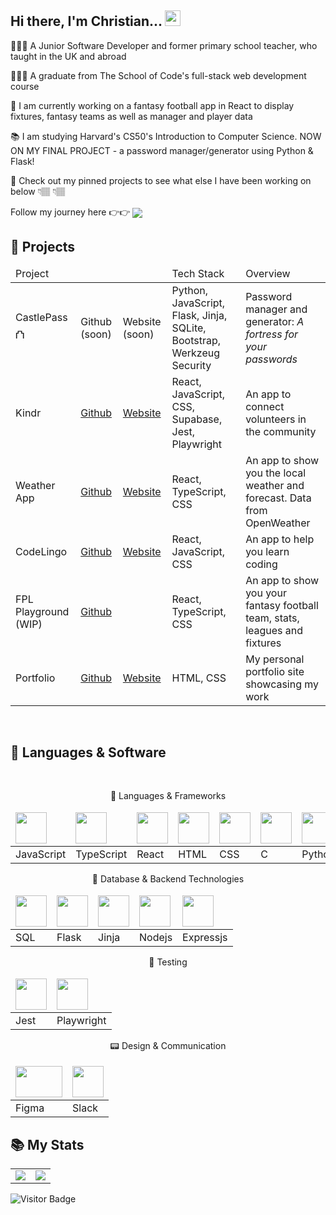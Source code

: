 ## Hi there, I'm Christian... <img src="https://media.giphy.com/media/hvRJCLFzcasrR4ia7z/giphy.gif" width="25px"></a>

👨🏾‍💻 A Junior Software Developer and former primary school teacher, who taught in the UK and abroad 

👨🏾‍🎓 A graduate from The School of Code's full-stack web development course

📆 I am currently working on a fantasy football app in React to display fixtures, fantasy teams as well as manager and player data

📚 I am studying Harvard's CS50's Introduction to Computer Science. NOW ON MY FINAL PROJECT - a password manager/generator using Python & Flask!

👀 Check out my pinned projects to see what else I have been working on below 👇🏽 👇🏽

Follow my journey here 👉👉
 <a href="https://www.linkedin.com/in/christianwillcox/">
  <img align="center" src="https://camo.githubusercontent.com/a80d00f23720d0bc9f55481cfcd77ab79e141606829cf16ec43f8cacc7741e46/68747470733a2f2f696d672e736869656c64732e696f2f62616467652f4c696e6b6564496e2d3030373742353f7374796c653d666f722d7468652d6261646765266c6f676f3d6c696e6b6564696e266c6f676f436f6c6f723d7768697465" data-canonical-src="https://img.shields.io/badge/LinkedIn-0077B5?style=for-the-badge&amp;logo=linkedin&amp;logoColor=white" style="max-width: 100%;">
</a>
<br>

## 💼 Projects

<table>
 <thead>
  <td>Project</td>
  <td></td>
  <td></td>
  <td>Tech Stack</td>
  <td>Overview</td>
 </thead>
 <tbody>
  <tr>
     <td>CastlePass ⛫</td>
     <td>Github (soon)</td>
     <td>Website (soon)</td>
     <td>Python, JavaScript, Flask, Jinja, SQLite, Bootstrap, Werkzeug Security</td>
     <td>Password manager and generator: <i>A fortress for your passwords</i></td>
  </tr>
  <tr>
    <td>Kindr</td>
    <td><a href="https://github.com/lastcastleofbowser/kindr">Github</a></td>
    <td><a href="https://kindr.netlify.app/">Website</a></td>
    <td>React, JavaScript, CSS, Supabase, Jest, Playwright</td>
    <td>An app to connect volunteers in the community</td>
  </tr>
  <tr> 
  <td>Weather App</td>
    <td><a href="https://github.com/lastcastleofbowser/React-Weather-App">Github</a></td>
    <td><a href="https://lastcastleofbowser.github.io/React-Weather-App/">Website</a></td>
    <td>React, TypeScript, CSS</td>
    <td>An app to show you the local weather and forecast. Data from OpenWeather</td>
  </tr>
  <tr> 
  <td>CodeLingo</td>
    <td><a href="https://github.com/lastcastleofbowser/bc14_w7_project-frontend-h-o-n-k">Github</a></td>
    <td><a href="https://code-lingo.netlify.app/">Website</a></td>
    <td>React, JavaScript, CSS</td>
    <td>An app to help you learn coding</td>
  </tr>
  <tr>
   <td>FPL Playground (WIP)</td>
    <td><a href="https://github.com/lastcastleofbowser/fpl-playground-new">Github</a></td>
    <td></td>
    <td>React, TypeScript, CSS</td>
    <td>An app to show you your fantasy football team, stats, leagues and fixtures</td>
  </tr>
  <tr>
   <td>Portfolio</td>
    <td><a href="https://github.com/lastcastleofbowser/portfolio-new">Github</a></td>
    <td><a href="https://christianwillcox.netlify.app/">Website</a></td>
    <td>HTML, CSS</td>
    <td>My personal portfolio site showcasing my work</td>
  </tr>
 </tbody>
</table>

<br>

## 🧰 Languages & Software
<br>

<div align = "center">
 
💼 Languages & Frameworks

 
 <table>
  <thead>
   <td>
    <img src = "https://user-images.githubusercontent.com/123087687/230131671-46602ef8-d0f0-436b-a95c-797708909281.png" width="50" height="50"><!--JS-->
   </td>    
   <td>
    <img src = "https://static-00.iconduck.com/assets.00/typescript-icon-icon-1024x1024-vh3pfez8.png" width="50" height="50"><!--TS-->
   </td>
     <td>
      <img src = "https://user-images.githubusercontent.com/123087687/231821468-8a33c894-7b76-4409-8241-6fe1c887e31f.png" width="50" height="50"> <!--React-->
     </td>
     <td>
      <img src = "https://user-images.githubusercontent.com/123087687/230131452-03351879-78d1-48cd-8086-dec045623bd5.png" width="50" height="50"><!--HTML-->
     </td>
     <td>
      <img src = "https://user-images.githubusercontent.com/123087687/230131156-f47258e5-a301-4b75-8741-228628028493.png" width="50" height="50"> <!--CSS-->
     </td>
   <td>
    <img src="https://github.com/lastcastleofbowser/lastcastleofbowser/assets/123087687/890cf091-3f40-4d26-b68c-d40518defde3" width="50" height="50"><!--C-->

   </td>
   <td>
    <img src="https://github.com/lastcastleofbowser/lastcastleofbowser/assets/123087687/7d5f14e0-d33d-4768-9c11-920d2f79327a" width="50" height="50"><!--Python-->
   </td>     
   <td>
    <img src = "https://git-scm.com/images/logos/downloads/Git-Icon-1788C.png" width="50" height="50"> <!--Git-->
   </td>    
  </thead>
  <tbody>
   <tr>
    <td> JavaScript </td>
    <td> TypeScript </td>
    <td> React </td>
    <td> HTML </td>
    <td> CSS </td>
    <td> C </td>
    <td> Python </td>    
    <td> Git </td>    
   </tr>   
  </tbody>
 </table>
 
 
🍑 Database & Backend Technologies
 
  <table>
  <thead>
   <td>
      <img src = "https://upload.wikimedia.org/wikipedia/commons/thumb/2/29/Postgresql_elephant.svg/1985px-Postgresql_elephant.svg.png" width="50" height="50"> <!--SQL-->
     </td>
   <td>
    <img src="https://github.com/lastcastleofbowser/lastcastleofbowser/assets/123087687/23260099-eb95-4995-bf25-ecd1dc6327e2" width="50" height="50"><!--Flask-->
   </td>  
   <td>
    <img src="https://github.com/lastcastleofbowser/lastcastleofbowser/assets/123087687/17951c19-4829-48c3-ae74-dede4aee72cd" width="50" height="50"><!--Jinja-->
   </td>  
   <td>
    <img src = "https://user-images.githubusercontent.com/123087687/230386768-3c992ef3-2b49-4e58-99e1-daa9dad076d3.png" width="50" height="50"> <!--Node JS -->
   </td>
    <td>
      <img src = "https://cdn.icon-icons.com/icons2/2699/PNG/512/expressjs_logo_icon_169185.png" width="50" height="50"> <!--ExpressJS-->
     </td>
   </td>
  </thead>
  <tbody>
   <tr>
   <td> SQL </td>
   <td> Flask </td>
   <td> Jinja </td>
   <td> Nodejs </td>
   <td> Expressjs </td>
   </tr>
  </tbody>
 </table>
   
 
🧪 Testing

 <table>
  <thead>
   <td>
      <img src = "https://user-images.githubusercontent.com/123087687/230130110-c1fbd578-7bb3-4b86-a979-908a9c762cb2.png" width="50" height="50"><!--Jest-->
     </td>
   <td>
      <img src = "https://user-images.githubusercontent.com/123087687/230130352-f1a5df84-8e5c-4f90-83d2-012400fd777b.png" width="50" height="50"> <!--Playwright-->
     </td>
  </thead>
  <tbody>
   <tr>
    <td> Jest </td>
    <td> Playwright </td>
   </tr>
  </tbody>
 </table>

 
📟 Design & Communication

 <table>
  <thead>
   <td>
    <img src = "https://user-images.githubusercontent.com/123087687/230385207-fb55b675-5978-4a60-aa6d-29ab0d69f3db.png" width="75" height="50"> <!--Figma--> 
   </td>
   <td>
    <img src = "https://user-images.githubusercontent.com/123087687/230385932-a0e1a648-300d-4582-ad3c-253873a39990.png" width="50" height="50"> <!--Slack-->
   </td>
  </thead>
  <tbody>
   <tr>
   <td>
    Figma
   </td>
    <td>
     Slack
    </td>
   </tr>
  </tbody>
 </table> 
  
</div>

## 📚 My Stats

<table>
 <tr>
<td align=top><img src ="https://github-readme-stats.vercel.app/api/top-langs/?username=lastcastleofbowser&langs_count=5&theme=tokyonight&layout=donut"></td>
 <td align=top><img src ="https://www.codewars.com/users/lastcastleofbowser/badges/large"></td>
</tr>
</table>

![Visitor Badge](https://visitor-badge.laobi.icu/badge?page_id=lastcastleofboswer.lastcastleofbowser)


<!--
**lastcastleofbowser/lastcastleofbowser** is a ✨ _special_ ✨ repository because its `README.md` (this file) appears on your GitHub profile.

Here are some ideas to get you started:

- 🔭 I’m currently working on ...
- 🌱 I’m currently learning ...
- 👯 I’m looking to collaborate on ...
- 🤔 I’m looking for help with ...
- 💬 Ask me about ...
- 📫 How to reach me: ...
- 😄 Pronouns: ...
- ⚡ Fun fact: ...
-->
